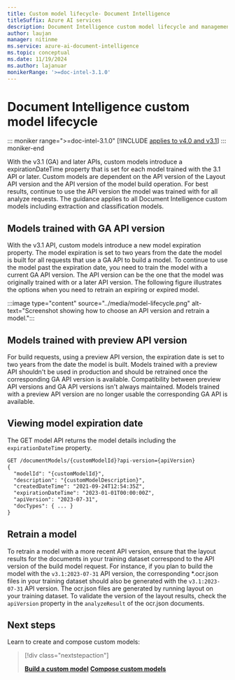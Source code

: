 ```yaml
---
title: Custom model lifecycle- Document Intelligence 
titleSuffix: Azure AI services
description: Document Intelligence custom model lifecycle and management guide.
author: laujan
manager: nitinme
ms.service: azure-ai-document-intelligence
ms.topic: conceptual
ms.date: 11/19/2024
ms.author: lajanuar
monikerRange: '>=doc-intel-3.1.0'
---
```



# Document Intelligence custom model lifecycle

::: moniker range=">=doc-intel-3.1.0"
[!INCLUDE [applies to v4.0 and v3.1](../includes/applies-to-v40-v31.md)]
::: moniker-end

With the v3.1 (GA) and later APIs, custom models introduce a expirationDateTime property that is set for each model trained with the 3.1 API or later. Custom models are dependent on the API version of the Layout API version and the API version of the model build operation. For best results, continue to use the API version the model was trained with for all analyze requests. The guidance applies to all Document Intelligence custom models including extraction and classification models.

## Models trained with GA API version

With the v3.1 API, custom models introduce a new model expiration property. The model expiration is set to two years from the date the model is built for all requests that use a GA API to build a model. To continue to use the model past the expiration date, you need to  train the model with a current GA API version. The API version can be the one that the model was originally trained with or a later API version. The following figure illustrates the options when you need to retrain an expiring or expired model.

:::image type="content" source="../media/model-lifecycle.png" alt-text="Screenshot showing how to choose an API version and retrain a model.":::

## Models trained with preview API version

For build requests, using a preview API version, the expiration date is set to two years from the date the model is built. Models trained with a preview API shouldn't be used in production and should be retrained once the corresponding GA API version is available. Compatibility between preview API versions and GA API versions isn't always maintained. Models trained with a preview API version are no longer usable the corresponding GA API is available.

## Viewing model expiration date

The GET model API returns the model details including the ```expirationDateTime``` property.

```rest
GET /documentModels/{customModelId}?api-version={apiVersion}
{
  "modelId": "{customModelId}",
  "description": "{customModelDescription}",
  "createdDateTime": "2021-09-24T12:54:35Z",
  "expirationDateTime": "2023-01-01T00:00:00Z",
  "apiVersion": "2023-07-31",
  "docTypes": { ... }
}
```

## Retrain a model

To retrain a model with a more recent API version, ensure that the layout results for the documents in your training dataset correspond to the API version of the build model request. For instance, if you plan to build the model with the ```v3.1:2023-07-31``` API version, the corresponding *.ocr.json files in your training dataset should also be generated with the ```v3.1:2023-07-31``` API version. The ocr.json files are generated by running layout on your training dataset. To validate the version of the layout results, check the ```apiVersion``` property in the ```analyzeResult``` of the ocr.json documents.

## Next steps

Learn to create and compose custom models:

> [!div class="nextstepaction"]
>
> [**Build a custom model**](../how-to-guides/build-a-custom-model.md)  [**Compose custom models**](../how-to-guides/compose-custom-models.md)
